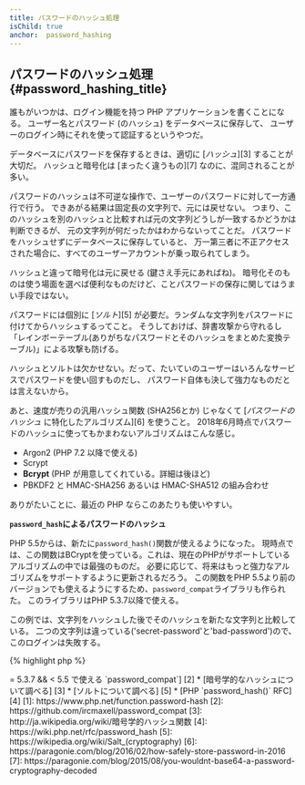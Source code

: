 ```yaml
---
title: パスワードのハッシュ処理
isChild: true
anchor:  password_hashing
---
```


## パスワードのハッシュ処理 {#password_hashing_title}

誰もがいつかは、ログイン機能を持つ PHP アプリケーションを書くことになる。
ユーザー名とパスワード (のハッシュ) をデータベースに保存して、
ユーザーのログイン時にそれを使って認証するというやつだ。

データベースにパスワードを保存するときは、適切に [_ハッシュ_][3] することが大切だ。
ハッシュと暗号化は [まったく違うもの][7] なのに、混同されることが多い。

パスワードのハッシュは不可逆な操作で、ユーザーのパスワードに対して一方通行で行う。
できあがる結果は固定長の文字列で、元には戻せない。
つまり、このハッシュを別のハッシュと比較すれば元の文字列どうしが一致するかどうかは判断できるが、
元の文字列が何だったかはわからないってことだ。
パスワードをハッシュせずにデータベースに保存していると、
万一第三者に不正アクセスされた場合に、すべてのユーザーアカウントが乗っ取られてしまう。

ハッシュと違って暗号化は元に戻せる (鍵さえ手元にあればね)。
暗号化そのものは使う場面を選べば便利なものだけど、ことパスワードの保存に関してはうまい手段ではない。

パスワードには個別に [_ソルト_][5] が必要だ。ランダムな文字列をパスワードに付けてからハッシュするってこと。
そうしておけば、辞書攻撃から守れるし「レインボーテーブル(ありがちなパスワードとそのハッシュをまとめた変換テーブル)」による攻撃も防げる。

ハッシュとソルトは欠かせない。だって、たいていのユーザーはいろんなサービスでパスワードを使い回すものだし、
パスワード自体も決して強力なものだとは言えないから。

あと、速度が売りの汎用ハッシュ関数 (SHA256とか) じゃなくて [_パスワードのハッシュ_ に特化したアルゴリズム][6] を使うこと。
2018年6月時点でパスワードのハッシュに使ってもかまわないアルゴリズムはこんな感じ。

* Argon2 (PHP 7.2 以降で使える)
* Scrypt
* **Bcrypt** (PHP が用意してくれている。詳細は後ほど)
* PBKDF2 と HMAC-SHA256 あるいは HMAC-SHA512 の組み合わせ

ありがたいことに、最近の PHP ならこのあたりも使いやすい。

**`password_hash`によるパスワードのハッシュ**

PHP 5.5からは、新たに`password_hash()`関数が使えるようになった。
現時点では、この関数はBCryptを使っている。これは、現在のPHPがサポートしているアルゴリズムの中では最強のものだ。
必要に応じて、将来はもっと強力なアルゴリズムをサポートするように更新されるだろう。
この関数をPHP 5.5より前のバージョンでも使えるようにするため、`password_compat`ライブラリも作られた。
このライブラリはPHP 5.3.7以降で使える。

この例では、文字列をハッシュした後でそのハッシュを新たな文字列と比較している。
二つの文字列は違っている('secret-password'と'bad-password')ので、このログインは失敗する。

{% highlight php %}
<?php
require 'password.php';

$passwordHash = password_hash('secret-password', PASSWORD_DEFAULT);

if (password_verify('bad-password', $passwordHash)) {
    // パスワードが一致した
} else {
    // パスワードが一致しなかった
}
{% endhighlight %}

`password_hash()` は、パスワードのソルトをあなたに代わって管理してくれる。ソルトの情報は、アルゴリズムの情報と "コスト" と一緒に、ハッシュの一部として保存される。`password_verify()` はこの情報を展開してパスワードをチェックする方法を決める。よって、ソルトをデータベースに保存する必要はない。

* [`password_hash` について調べる] [1]
* [PHP >= 5.3.7 && < 5.5 で使える `password_compat`] [2]
* [暗号学的なハッシュについて調べる] [3]
* [ソルトについて調べる] [5]
* [PHP `password_hash()` RFC] [4]


[1]: https://www.php.net/function.password-hash
[2]: https://github.com/ircmaxell/password_compat
[3]: http://ja.wikipedia.org/wiki/暗号学的ハッシュ関数
[4]: https://wiki.php.net/rfc/password_hash
[5]: https://wikipedia.org/wiki/Salt_(cryptography)
[6]: https://paragonie.com/blog/2016/02/how-safely-store-password-in-2016
[7]: https://paragonie.com/blog/2015/08/you-wouldnt-base64-a-password-cryptography-decoded

